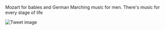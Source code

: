 Mozart for babies and German Marching music for men. There's music for every stage of life


![Tweet image](/asset/crosspoast/GhbWFIsbIAA2Bvw.jpg)


